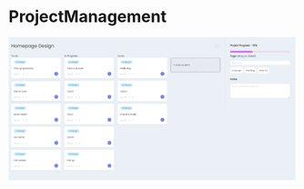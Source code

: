 # ProjectManagement

![Dashboard](https://github.com/jviaches/ProjectManagement/blob/main/images/dashboard.PNG)
